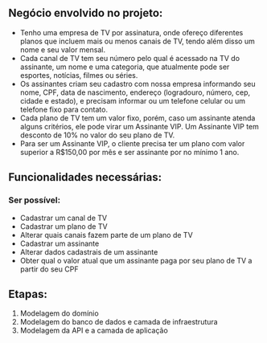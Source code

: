 ## Negócio envolvido no projeto:

- Tenho uma empresa de TV por assinatura, onde ofereço diferentes planos que incluem mais ou menos canais de TV, tendo além disso um nome e seu valor mensal.
- Cada canal de TV tem seu número pelo qual é acessado na TV do assinante, um nome e uma categoria, que atualmente pode ser esportes, notícias, filmes ou séries.
- Os assinantes criam seu cadastro com nossa empresa informando seu nome, CPF, data de nascimento, endereço (logradouro, número, cep, cidade e estado), e precisam informar ou um telefone celular ou um telefone fixo para contato.
- Cada plano de TV tem um valor fixo, porém, caso um assinante atenda alguns critérios, ele pode virar um Assinante VIP. Um Assinante VIP tem desconto de 10% no valor do seu plano de TV.
- Para ser um Assinante VIP, o cliente precisa ter um plano com valor superior a R$150,00 por mês e ser assinante por no mínimo 1 ano.

## Funcionalidades necessárias:

### Ser possível:

- Cadastrar um canal de TV
- Cadastrar um plano de TV
- Alterar quais canais fazem parte de um plano de TV
- Cadastrar um assinante
- Alterar dados cadastrais de um assinante
- Obter qual o valor atual que um assinante paga por seu plano de TV a partir do seu CPF

## Etapas:

1. Modelagem do domínio
1. Modelagem do banco de dados e camada de infraestrutura
1. Modelagem da API e a camada de aplicação
